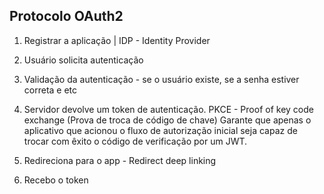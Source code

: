 ## Protocolo OAuth2

1. Registrar a aplicação | IDP - Identity Provider
2. Usuário solicita autenticação
3. Validação da autenticação - se o usuário existe, se a senha estiver correta e etc
4. Servidor devolve um token de autenticação.
   PKCE - Proof of key code exchange (Prova de troca de código de chave)
   Garante que apenas o aplicativo que acionou o fluxo de autorização inicial seja capaz de trocar com êxito o código de verificação por um JWT.

5. Redireciona para o app - Redirect deep linking
6. Recebo o token
